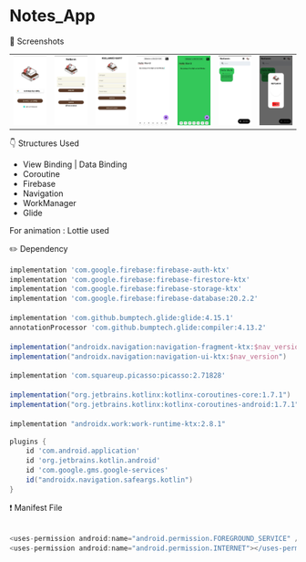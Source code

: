 # Notes_App

📸 Screenshots
<table>
  <tr>
    <td align="center">
      <img src="https://github.com/baris-gungorr/Notes_App/blob/main/app/images/01.jpg" alt="NOTLARIM" width="250">
    </td>
    <td align="center">
      <img src="https://github.com/baris-gungorr/Notes_App/blob/main/app/images/02.jpg" alt="NOTLARIM" width="250">
    </td>
    <td align="center">
      <img src="https://github.com/baris-gungorr/Notes_App/blob/main/app/images/03.jpg" alt="NOTLARIM" width="250">
    </td>
     <td align="center">
       <img src="https://github.com/baris-gungorr/Notes_App/blob/main/app/images/04.jpg" alt="NOTLARIM" width="250">
    </td>
     <td align="center">
      <img src="https://github.com/baris-gungorr/Notes_App/blob/main/app/images/05.jpg" alt="NOTLARIM" width="250">
    </td>
     <td align="center">
      <img src="https://github.com/baris-gungorr/Notes_App/blob/main/app/images/06.jpg" alt="NOTLARIM" width="250">
    </td>
    <td align="center">
     <img src="https://github.com/baris-gungorr/Notes_App/blob/main/app/images/07.jpg" alt="NOTLARIM" width="250">
  </tr>
  
</table>

👇 Structures Used
- View Binding | Data Binding
- Coroutine
- Firebase
- Navigation
- WorkManager
- Glide

For animation : Lottie used

 ✏️ Dependency
 ```gradle
 implementation 'com.google.firebase:firebase-auth-ktx'
 implementation 'com.google.firebase:firebase-firestore-ktx'
 implementation 'com.google.firebase:firebase-storage-ktx'
 implementation 'com.google.firebase:firebase-database:20.2.2'

 implementation 'com.github.bumptech.glide:glide:4.15.1'
 annotationProcessor 'com.github.bumptech.glide:compiler:4.13.2'

 implementation("androidx.navigation:navigation-fragment-ktx:$nav_version")
 implementation("androidx.navigation:navigation-ui-ktx:$nav_version")

 implementation 'com.squareup.picasso:picasso:2.71828'

 implementation("org.jetbrains.kotlinx:kotlinx-coroutines-core:1.7.1")
 implementation("org.jetbrains.kotlinx:kotlinx-coroutines-android:1.7.1")

 implementation "androidx.work:work-runtime-ktx:2.8.1"
```

```groovy
plugins {
    id 'com.android.application'
    id 'org.jetbrains.kotlin.android'
    id 'com.google.gms.google-services'
    id("androidx.navigation.safeargs.kotlin")
}
```

❗ Manifest File

```groovy

<uses-permission android:name="android.permission.FOREGROUND_SERVICE" />
<uses-permission android:name="android.permission.INTERNET"></uses-permission>

```

